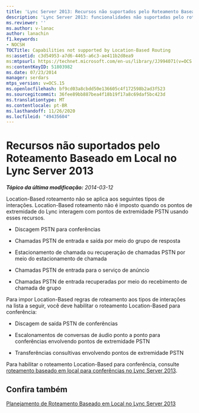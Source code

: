 ```yaml
---
title: 'Lync Server 2013: Recursos não suportados pelo Roteamento Baseado em Local'
description: 'Lync Server 2013: funcionalidades não suportadas pelo roteamento Location-Based.'
ms.reviewer: ''
ms.author: v-lanac
author: lanachin
f1.keywords:
- NOCSH
TOCTitle: Capabilities not supported by Location-Based Routing
ms:assetid: c3d54953-a7d6-4465-a6c3-ae411b2d8ea9
ms:mtpsurl: https://technet.microsoft.com/en-us/library/JJ994071(v=OCS.15)
ms:contentKeyID: 51803982
ms.date: 07/23/2014
manager: serdars
mtps_version: v=OCS.15
ms.openlocfilehash: bf9cd03a8cbdd50e136605c4f172598b2ad3f523
ms.sourcegitcommit: 36fee89bb887bea4f18b19f17a8c69daf5bc423d
ms.translationtype: MT
ms.contentlocale: pt-BR
ms.lasthandoff: 11/26/2020
ms.locfileid: "49435604"
---
```

# <a name="capabilities-not-supported-by-location-based-routing-in-lync-server-2013"></a>Recursos não suportados pelo Roteamento Baseado em Local no Lync Server 2013

<div data-xmlns="http://www.w3.org/1999/xhtml">

<div class="topic" data-xmlns="http://www.w3.org/1999/xhtml" data-msxsl="urn:schemas-microsoft-com:xslt" data-cs="https://msdn.microsoft.com/">

<div data-asp="https://msdn2.microsoft.com/asp">



</div>

<div id="mainSection">

<div id="mainBody">

<span> </span>

_**Tópico da última modificação:** 2014-03-12_

Location-Based roteamento não se aplica aos seguintes tipos de interações. Location-Based roteamento não é imposto quando os pontos de extremidade do Lync interagem com pontos de extremidade PSTN usando esses recursos.

  - Discagem PSTN para conferências

  - Chamadas PSTN de entrada e saída por meio do grupo de resposta

  - Estacionamento de chamada ou recuperação de chamadas PSTN por meio do estacionamento de chamada

  - Chamadas PSTN de entrada para o serviço de anúncio

  - Chamadas PSTN de entrada recuperadas por meio do recebimento de chamada de grupo

Para impor Location-Based regras de roteamento aos tipos de interações na lista a seguir, você deve habilitar o roteamento Location-Based para conferência:

  - Discagem de saída PSTN de conferências

  - Escalonamentos de conversas de áudio ponto a ponto para conferências envolvendo pontos de extremidade PSTN

  - Transferências consultivas envolvendo pontos de extremidade PSTN

Para habilitar o roteamento Location-Based para conferência, consulte [roteamento baseado em local para conferências no Lync Server 2013](lync-server-2013-location-based-routing-for-conferencing.md).

<div>

## <a name="see-also"></a>Confira também


[Planejamento de Roteamento Baseado em Local no Lync Server 2013](lync-server-2013-planning-for-location-based-routing.md)  
  

</div>

</div>

<span> </span>

</div>

</div>

</div>

